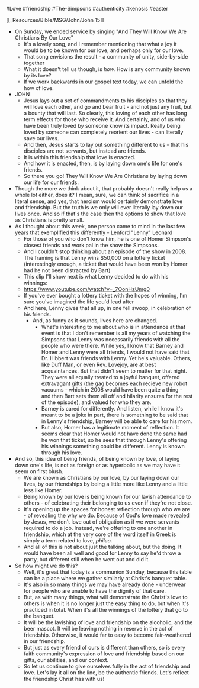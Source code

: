 #Love #friendship #The-Simpsons #authenticity #kenosis #easter 

[[_Resources/Bible/MSG/John/John 15]]


- On Sunday, we ended service by singing "And They Will Know We Are Christians By Our Love"
	- It's a lovely song, and I remember mentioning that what a joy it would be to be known for our love, and perhaps only for our love.
	- That song envisions the result - a community of unity, side-by-side together
	- What it doesn't tell us though, is *how.* How is any community known by its love?
	- If we work backwards in our gospel text today, we can unfold the how of love.
- JOHN
	- Jesus lays out a set of commandments to his disciples so that they will love each other, and go and bear fruit - and not just any fruit, but a bounty that will last.  So clearly, this loving of each other has long term effects for those who receive it.  And certainly, and of us who have been truly loved by someone know its impact.  Really being loved by someone can completely reorient our lives - can literally save our lives.
	- And then, Jesus starts to lay out something different to us - that his disciples are not servants, but instead are friends.
	- It is within this friendship that love is enacted.
	- And how it is enacted, then, is by laying down one's life for one's friends.
	- So there you go!  They Will Know We Are Christians by laying down our life for our friends.
- Though the more we think about it, that probably doesn't really help us a whole lot either, does it?  I mean, sure, we can think of sacrifice in a literal sense, and yes, that heroism would certainly demonstrate love and friendship.  But the truth is we only will ever literally lay down our lives once.  And so if that's the case then the options to show that love as Christians is pretty small.
- As I thought about this week, one person came to mind in the last few years that exemplified this differently - Lenford "Lenny" Leonard
	- For those of you who don't know him, he is one of Homer Simpson's closest friends and work pal in the show the Simpsons.
	- And I couldn't stop thinking about an episode of the show in 2008.  The framing is that Lenny wins $50,000 on a lottery ticket (interestingly enough, a ticket that would have been won by Homer had he not been distracted by Bart)
	- This clip I'll show next is what Lenny decided to do with his winnings:
	- https://www.youtube.com/watch?v=_7OonHzUmg0
	- If you've ever bought a lottery ticket with the hopes of winning, I'm sure you've imagined the life you'd lead after
	- And here, Lenny gives that all up, in one fell swoop, in celebration of his friends.  
		- And, as funny as it sounds, lives here are changed.
			- What's interesting to me about who is in attendance at that event is that I don't remember is all my years of watching the Simpsons that Lenny was necessarily friends with all the people who were there.  While yes, I know that Barney and Homer and Lenny were all friends, I would not have said that Dr. Hibbert was friends with Lenny.  Yet he's valuable.  Others, like Duff Man, or even Rev. Lovejoy, are at best acquaintances.  But that didn't seem to matter for that night.  They were all equally treated to a joyful banquet, offered extravagant gifts (the gag becomes each recieve new robot vacuums - which in 2008 would have been quite a thing - and then Bart sets them all off and hilarity ensures for the rest of the episode), and valued for who they are.
			- Barney is cared for differently.  And listen, while I know it's meant to be a joke in part, there is something to be said that in Lenny's friendship, Barney will be able to care for his mom.
			- But also, Homer has a legitimate moment of reflection.  It seems clear that Homer would not have done the same had he won that ticket, so he sees that through Lenny's offering his winnings something could be different.  Lenny is known through his love.
- And so, this idea of being friends, of being known by love, of laying down one's life, is not as foreign or as hyperbolic as we may have it seem on first blush.  
	- We are known as Christians by our love, by our laying down our lives, by our friendships by being a little more like Lenny and a little less like Homer.
	- Being known by our love is being known for our lavish attendance to others - of celebrating their belonging to us even if they're not close.
	- It's opening up the spaces for honest reflection through who we are - of revealing the why we do.  Because of God's love made revealed by Jesus, we don't love out of obligation as if we were servants required to do a job.  Instead, we're offering to one another in friendship, which at the very core of the word itself in Greek is simply a term related to love, *phileo.*
	- And all of this is not about just the talking about, but the doing.  It would have been all well and good for Lenny to say he'd throw a party, but different still when he went out and did it.
- So how might we do this?
	- Well, it's great that today is a communion Sunday, because this table can be a place where we gather similarly at Christ's banquet table.
	- It's also in so many things we may have already done - underwear for people who are unable to have the dignity of that care.
	- But, as with many things, what will demonstrate the Christ's love to others is when it is no longer just the easy thing to do, but when it's practiced in total.  When it's all the winnings of the lottery that go to the banquet.
	- It will be the lavishing of love and friendship on the alcoholic, and the beer mascot.  It will be leaving nothing in reserve in the act of friendship.  Otherwise, it would far to easy to become fair-weathered in our friendship.  
	- But just as every friend of ours is different than others, so is every faith community's expression of love and friendship based on our gifts, our abilities, and our context.
	- So let us continue to give ourselves fully in the act of friendship and love.  Let's lay it all on the line, be the authentic friends.  Let's reflect the friendship Christ has with us!